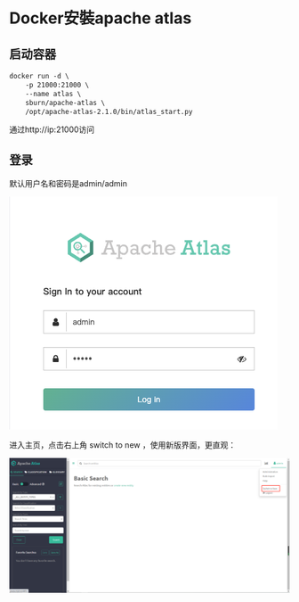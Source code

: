 # Docker安裝apache atlas

	
## 启动容器
	
	docker run -d \
	    -p 21000:21000 \
	    --name atlas \
	    sburn/apache-atlas \
	    /opt/apache-atlas-2.1.0/bin/atlas_start.py
	
通过http://ip:21000访问


## 登录

默认用户名和密码是admin/admin

![](Images/1.png)

进入主页，点击右上角 switch to new ，使用新版界面，更直观：

![](Images/2.png)